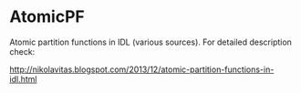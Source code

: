 # AtomicPF
Atomic partition functions in IDL (various sources). For detailed description check:

http://nikolavitas.blogspot.com/2013/12/atomic-partition-functions-in-idl.html
